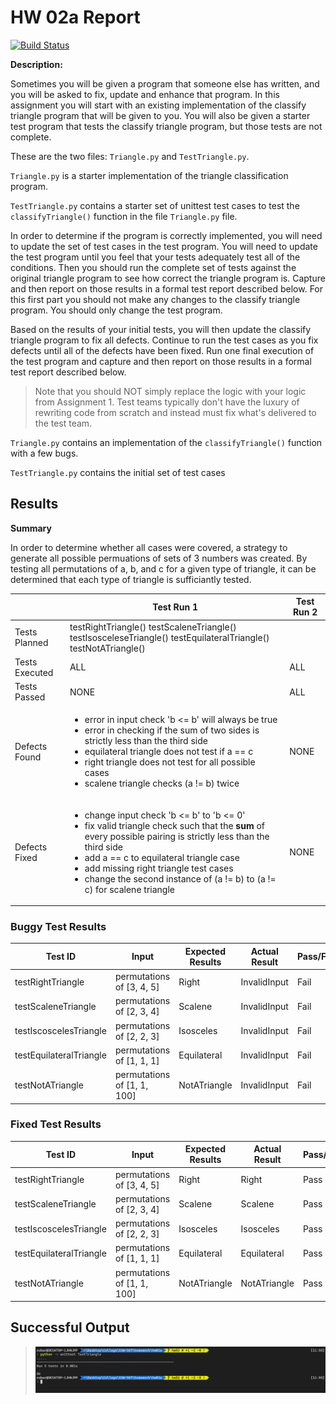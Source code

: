 # HW 02a Report

[![Build Status](https://travis-ci.com/robertschaedler3/SSW-567.svg?token=9mQaGWNeSq5P226vHmZF&branch=master)](https://travis-ci.com/robertschaedler3/SSW-567)

**Description:**

Sometimes you will be given a program that someone else has written, and you will be asked to fix, update and enhance that program. In this assignment you will start with an existing implementation of the classify triangle program that will be given to you. You will also be given a starter test program that tests the classify triangle program, but those tests are not complete.  

These are the two files: `Triangle.py` and `TestTriangle.py`.


`Triangle.py` is a starter implementation of the triangle classification program.  

`TestTriangle.py`  contains a starter set of unittest test cases to test the `classifyTriangle()` function in the file `Triangle.py` file.  

In order to determine if the program is correctly implemented, you will need to update the set of test cases in the test program. You will need to update the test program until you feel that your tests adequately test all of the conditions. Then you should run the complete set of tests against the original triangle program to see how correct the triangle program is. Capture and then report on those results in a formal test report described below. For this first part you should not make any changes to the classify triangle program. You should only change the test program.

Based on the results of your initial tests, you will then update the classify triangle program to fix all defects.  Continue to run the test cases as you fix defects until all of the defects have been fixed. Run one final execution of the test program and capture and then report on those results in a formal test report described below.   

> Note that you should NOT simply replace the logic with your logic from Assignment 1. Test teams typically don't have the luxury of rewriting code from scratch and instead must fix what's delivered to the test team.   

`Triangle.py` contains an implementation of the `classifyTriangle()` function with a few bugs.  

 `TestTriangle.py` contains the initial set of test cases

## Results 

**Summary**

In order to determine whether all cases were covered, a strategy to generate all possible permuations of sets of 3 numbers was created. By testing all permutations of a, b, and c for a given type of triangle, it can be determined that each type of triangle is sufficiantly tested. 

|                | Test Run 1                                                                                                                                                                                                                                                                                                                                                          | Test Run 2 |
|----------------|---------------------------------------------------------------------------------------------------------------------------------------------------------------------------------------------------------------------------------------------------------------------------------------------------------------------------------------------------------------------|------------|
| Tests Planned  | testRightTriangle() testScaleneTriangle() testIsosceleseTriangle() testEquilateralTriangle() testNotATriangle()                                                                                                                                                                                                                                                     |            |
| Tests Executed | ALL                                                                                                                                                                                                                                                                                                                                                                 | ALL        |
| Tests Passed   | NONE                                                                                                                                                                                                                                                                                                                                                                | ALL        |
| Defects Found  | <ul> <li>error in input check 'b <= b' will always be true</li> <li>error in checking if the sum of two sides is strictly less than the third side</li> <li>equilateral triangle does not test if a == c</li> <li>right triangle does not test for all possible cases</li> <li>scalene triangle checks (a != b) twice</li> </ul>                                    | NONE       |
| Defects Fixed  | <ul> <li>change input check 'b <= b' to 'b <= 0'</li> <li>fix valid triangle check such that the **sum** of every possible pairing is strictly less than the third side</li> <li>add a == c to equilateral triangle case</li> <li>add missing right triangle test cases</li> <li>change the second instance of (a != b) to (a != c) for scalene triangle</li> </ul> | NONE       |

### Buggy Test Results
| Test ID                 | Input                       | Expected Results | Actual Result | Pass/Fail |
|-------------------------|-----------------------------|------------------|---------------|-----------|
| testRightTriangle       | permutations of [3, 4, 5]   | Right            | InvalidInput  | Fail      |
| testScaleneTriangle     | permutations of [2, 3, 4]   | Scalene          | InvalidInput  | Fail      |
| testIscoscelesTriangle  | permutations of [2, 2, 3]   | Isosceles        | InvalidInput  | Fail      |
| testEquilateralTriangle | permutations of [1, 1, 1]   | Equilateral      | InvalidInput  | Fail      |
| testNotATriangle        | permutations of [1, 1, 100] | NotATriangle     | InvalidInput  | Fail      |


### Fixed Test Results
| Test ID                 | Input                       | Expected Results | Actual Result | Pass/Fail |
|-------------------------|-----------------------------|------------------|---------------|-----------|
| testRightTriangle       | permutations of [3, 4, 5]   | Right            | Right         | Pass      |
| testScaleneTriangle     | permutations of [2, 3, 4]   | Scalene          | Scalene       | Pass      |
| testIscoscelesTriangle  | permutations of [2, 2, 3]   | Isosceles        | Isosceles     | Pass      |
| testEquilateralTriangle | permutations of [1, 1, 1]   | Equilateral      | Equilateral   | Pass      |
| testNotATriangle        | permutations of [1, 1, 100] | NotATriangle     | NotATriangle  | Pass      |

## Successful Output

> ![](./screendump.png)

